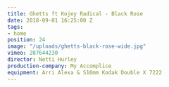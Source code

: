 ```yaml
---
title: Ghetts ft Kojey Radical - Black Rose
date: 2018-09-01 16:25:00 Z
tags:
- home
position: 24
image: "/uploads/ghetts-black-rose-wide.jpg"
vimeo: 287644230
director: Netti Hurley
production-company: My Accomplice
equipment: Arri Alexa & S16mm Kodak Double X 7222
---
```


